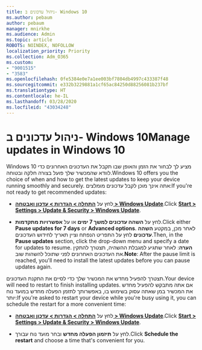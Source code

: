 ```yaml
---
title: ניהול עדכונים ב- Windows 10
ms.author: pebaum
author: pebaum
manager: mnirkhe
ms.audience: Admin
ms.topic: article
ROBOTS: NOINDEX, NOFOLLOW
localization_priority: Priority
ms.collection: Adm_O365
ms.custom:
- "9001515"
- "3583"
ms.openlocfilehash: 0fe5384e0e7a1ee003bf7804db4997c433387f48
ms.sourcegitcommit: e332b3229881a1cf65ac84250d88256081b237bf
ms.translationtype: HT
ms.contentlocale: he-IL
ms.lasthandoff: 03/28/2020
ms.locfileid: "43034248"
---
```

# <a name="manage-updates-in-windows-10"></a><span data-ttu-id="c7b67-102">ניהול עדכונים ב- Windows 10</span><span class="sxs-lookup"><span data-stu-id="c7b67-102">Manage updates in Windows 10</span></span>

<span data-ttu-id="c7b67-103">Windows 10 מציע לך לבחור את הזמן והאופן שבו תקבל את העדכונים האחרונים כדי לוודא שהמכשיר שלך פועל בצורה חלקה ובטוחה.</span><span class="sxs-lookup"><span data-stu-id="c7b67-103">Windows 10 offers you the choice of when and how to get the latest updates to keep your device running smoothly and securely.</span></span> <span data-ttu-id="c7b67-104">אתה אינך מוכן לקבל עדכונים מומלצים:</span><span class="sxs-lookup"><span data-stu-id="c7b67-104">If you're not ready to get recommended updates:</span></span>

- <span data-ttu-id="c7b67-105">לחץ על **[התחלה > הגדרות > עדכון ואבטחה > Windows Update](ms-settings:windowsupdate)**.</span><span class="sxs-lookup"><span data-stu-id="c7b67-105">Click **[Start > Settings > Update & Security > Windows Update](ms-settings:windowsupdate)**.</span></span>

- <span data-ttu-id="c7b67-106">לחץ על **השהה עדכונים למשך 7 ימים** או על **אפשרויות מתקדמות**.</span><span class="sxs-lookup"><span data-stu-id="c7b67-106">Click either **Pause updates for 7 days** or **Advanced options**.</span></span> <span data-ttu-id="c7b67-107">לאחר מכן, במקטע **השהה עדכונים** לחץ על התפריט הנפתח וציין תאריך לחידוש העדכונים.</span><span class="sxs-lookup"><span data-stu-id="c7b67-107">Then, in the **Pause updates** section, click the drop-down menu and specify a date for updates to resume.</span></span> <span data-ttu-id="c7b67-108">**הערה**: לאחר שתגיע למגבלת ההשהיה, תצטרך להתקין את העדכונים האחרונים לפני שתוכל להשהות שוב.</span><span class="sxs-lookup"><span data-stu-id="c7b67-108">**Note**: After the pause limit is reached, you'll need to install the latest updates before you can pause updates again.</span></span>

<span data-ttu-id="c7b67-109">תצטרך להפעיל מחדש את המכשיר שלך כדי לסיים את התקנת העדכונים.</span><span class="sxs-lookup"><span data-stu-id="c7b67-109">Your device will need to restart to finish installing updates.</span></span> <span data-ttu-id="c7b67-110">אם אתה מתבקש להפעיל מחדש את המכשיר במן שאתה עסוק בשימוש בו, באפשרותך לתזמן הפעלה מחדש במועד נוח יותר:</span><span class="sxs-lookup"><span data-stu-id="c7b67-110">If you're asked to restart your device while you're busy using it, you can schedule the restart for a more convenient time:</span></span>

- <span data-ttu-id="c7b67-111">לחץ על **[התחלה > הגדרות > עדכון ואבטחה > Windows Update](ms-settings:windowsupdate)**.</span><span class="sxs-lookup"><span data-stu-id="c7b67-111">Click **[Start > Settings > Update & Security > Windows Update](ms-settings:windowsupdate)**.</span></span>

- <span data-ttu-id="c7b67-112">לחץ על **תיזמון הפעלה מחדש** ובחר מועד נוח עבורך.</span><span class="sxs-lookup"><span data-stu-id="c7b67-112">Click **Schedule the restart** and choose a time that's convenient for you.</span></span>

